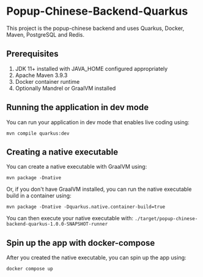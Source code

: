 # Popup-Chinese-Backend-Quarkus

This project is the popup-chinese backend and uses Quarkus, Docker, Maven, PostgreSQL and Redis.

## Prerequisites
1. JDK 11+ installed with JAVA_HOME configured appropriately
2. Apache Maven 3.9.3
3. Docker container runtime
4. Optionally Mandrel or GraalVM installed

## Running the application in dev mode

You can run your application in dev mode that enables live coding using:
```shell script
mvn compile quarkus:dev
```

## Creating a native executable

You can create a native executable with GraalVM using: 
```shell script
mvn package -Dnative
```

Or, if you don't have GraalVM installed, you can run the native executable build in a container using: 
```shell script
mvn package -Dnative -Dquarkus.native.container-build=true
```
You can then execute your native executable with: `./target/popup-chinese-backend-quarkus-1.0.0-SNAPSHOT-runner`

## Spin up the app with docker-compose

After you created the native executable, you can spin up the app using:
```batch
docker compose up
```



